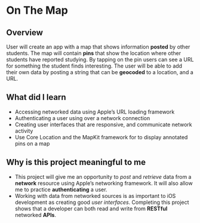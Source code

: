 # On The Map

## Overview
User will create an app with a map that shows information **posted** by other students. The map will contain **pins** that show the location where other students have reported studying. By tapping on the pin users can see a URL for something the student finds interesting. The user will be able to add their own data by posting a string that can be **geocoded** to a location, and a URL.

## What did I learn
* Accessing networked data using Apple’s URL loading framework
* Authenticating a user using over a network connection
* Creating user interfaces that are responsive, and communicate network activity
* Use Core Location and the MapKit framework for to display annotated pins on a map

## Why is this project meaningful to me
- This project will give me an opportunity to _post_ and _retrieve_ data from a **network** resource using Apple’s networking framework. It will also allow me to practice **authenticating** a user.
- Working with data from networked sources is as important to iOS development as creating good _user interfaces_. Completing this project shows that a developer can both read and write from **RESTful** networked **APIs**.
